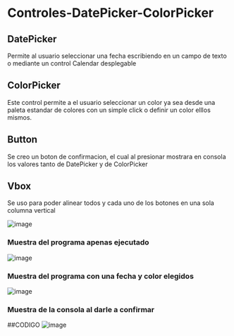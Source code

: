 # Controles-DatePicker-ColorPicker

## DatePicker
Permite al usuario seleccionar una fecha escribiendo en un campo de texto o mediante un control Calendar desplegable

## ColorPicker
Este control permite a el usuario seleccionar un color ya sea desde una paleta estandar de colores con un simple click o definir un color elllos mismos.

## Button
Se creo un boton de confirmacion, el cual al presionar mostrara en consola los valores tanto de DatePicker y de ColorPicker

## Vbox
Se uso para poder alinear todos y cada uno de los botones en una sola columna vertical

![image](https://github.com/kenyba15/Controles-DatePicker-ColorPicker/assets/168501498/ec8eb25a-b03c-4a0c-bfe4-1bd890e06b34)
### Muestra del programa apenas ejecutado
![image](https://github.com/kenyba15/Controles-DatePicker-ColorPicker/assets/168501498/fd83ffed-4e2e-4847-a681-c560a64cd175)
### Muestra del programa con una fecha y color elegidos
![image](https://github.com/kenyba15/Controles-DatePicker-ColorPicker/assets/168501498/c550f83a-20aa-4eb1-a971-e99b21a83277)
### Muestra de la consola al darle a confirmar

##CODIGO
![image](https://github.com/kenyba15/Controles-DatePicker-ColorPicker/assets/168501498/a2966448-4f72-4167-aa6e-c97dc444a4ac)
